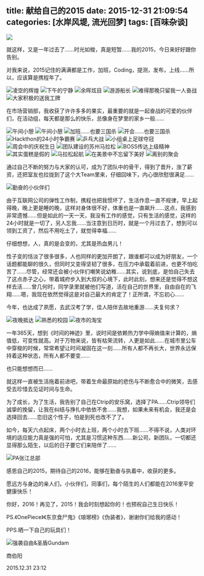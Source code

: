 title: 献给自己的2015
date: 2015-12-31 21:09:54
categories: [水岸风堤, 流光回梦]
tags: [百味杂谈]
---
![](/img/2015/sky.jpg)

就这样，又是一年过去了……时光如梭，真是短暂……我的2015，今日来好好跟你告别。

对我来说，2015记住的满满都是工作，加班，Coding，提测，发布，上线……所以，应该算是携程年了。

![凌空的辉煌](/img/2015/ctrip_00.jpg)
![下午的宁静](/img/2015/ctrip_01.jpg)
![余晖炫目](/img/2015/ctrip_08.jpg)
![游游船长](/img/2015/ctrip_12.jpg)
![难得那晚只留我一人奋战](/img/2015/ctrip_21.jpg)
![大家积极的送我工牌](/img/2015/ctrip_100.jpg)

在市场营销部，我收获了许许多多的果实，最重要的就是一起奋战的可爱的伙伴们，在活动组，每天都是那么的快乐，总像身在梦里的家乡一般……

![午间小憩](/img/2015/guys_01.jpg)
![午间小憩](/img/2015/guys_02.jpg)
![加班……也要三国杀](/img/2015/guys_03.jpg)
![开会……也要三国杀](/img/2015/guys_04.jpg)
![Hackthon的24小时争霸赛](/img/2015/guys_10.jpg)
![乒乓大战](/img/2015/guys_12.jpg)
![小组桌上足球夺冠](/img/2015/guys_15.jpg)
![周会中的庆祝生日](/img/2015/guys_17.jpg)
![团队建设的苏州马拉松](/img/2015/guys_19.jpg)
![BOSS传达上级精神](/img/2015/guys_20.jpg)
![其实蛋糕是假的](/img/2015/guys_21.jpg)
![马拉松起航](/img/2015/guys_23.jpg)
![在美景中不忘留下美好](/img/2015/guys_25.jpg)
![离别的聚会](/img/2015/guys_99.jpg)

通过自己不断的努力与大家的认可，成为了团队中的骨干，得到了晋升，涨了薪资，还把室友也拉拢到了这个大Team里来，仔细回味下，内心很欣慰很满足……

![勤奋的小伙伴们](/img/2015/works.jpg)

由于互联网公司的弹性工作制，携程也把我惯坏了，生活作息一直不规律，早上起得晚，晚上更是睡的晚，这样对身体很不好，体重也是一直飙升……这点，我感到非常遗憾……但是如此的一天一天，我没有工作的感觉，只有生活的感觉，这样的24小时就是一切了，另人忘我……当注意到日历时，就是一个月过去了，想到可以领到工资了，然后不用吃土了，就觉得幸福……

仔细想想，人，真的是会变的，尤其是热血男儿！

性子变的恬淡了很多很多，人也同样的更加开朗了，跟谁都可以成为好朋友，一个话题都能聊的很久，但同时又变得坚韧了很多，在压力中承载着前进，也更不怕吃苦了……尽管，经常还会被小伙伴们嘲笑说幼稚……其实，说到底，是怕自己失去了这点赤子之心，带着城府步入到大叔的心境下，此时此刻，想来还是觉得不想这样去活……曾几何时，同学录里就被他们写道，活在自己的世界里，自由自在的飞翔……嗯，我现在依然觉得这是对自己最大的肯定了！正所谓，不忘初心……

今年，也达成了夙愿，去武汉考了学，佳人陪伴去故地重游……夫复何求？

![夜晚抵达](/img/2015/wuhan_00.jpg)
![熟悉的校园](/img/2015/wuhan_02.jpg)
![夜市的淘宝](/img/2015/wuhan_09.jpg)

一年365天，想到《时间的神迹》里，说时间是依赖热力学中得熵值来计算的，熵值低，可变性就高。对于万物来说，皆有枯荣流转，人更是如此……在城市里公车中穿梭的时候，常常希望让时间凝固在这一刻……所有人都不再长大，世界永远保持着这种状态，所有人都不要变……

也只能想想而已……

就这样一直被生活拖着前进吧，带着生命最原始的悲伤与不断愈合中的微笑，去感受去珍惜去见证时间与生命。

为了成长，为了生活，我告别了自己在Ctrip的安乐窝，选择了PA……Ctrip领导们诚挚的挽留，让我在纠结与挣扎中依依不舍……我想，如果未来有机会，我还是会选择回去……恋旧这个性子，怕是到死也改不了了。

如今，每天六点起床，两个小时去上班，两个小时去下班……不得不说，人类对环境的适应能力真是强的可怕，尤其是习惯这种东西……新公司，新团队，一切都还显得那么陌生，以后的日子要它们来陪伴了……

![PA张江总部](/img/2015/pingan_01.jpg)

感恩自己的2015，期待自己的2016，能够在勤奋与执着中，收获的更多。

愿远方与身边的亲人们，小伙伴们，同事们，每个陌生的人们都能在2016里平安健康快乐！

你好，2016！再见了，2015！我会时刻想起你的！也预祝自己生日快乐！

PS.《OnePiece》《东京食尸鬼》《琅琊榜》《伪装者》，谢谢你们给我的感动！

PPS.晒一下自己的玩具们！

![强袭自由&圣盾Gundam](/img/2015/shouban_07.jpg)

商伯阳

2015.12.31 23:12
